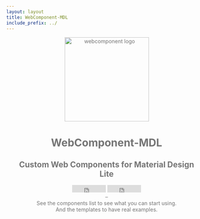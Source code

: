 ```yaml
---
layout: layout
title: WebComponent-MDL
include_prefix: ../
---
```

<style>
  .center {
    margin: 16px;
    color: #757575!important;
    width: 100%;
    text-align: center;
  }
  .center iframe {
    width: 90px !important;
    display: inline;
  }
  .center p {
    margin: 0;
    max-width: inherit;
  }
  .center img {
    width: 225px;
  }
</style>


<div class="center">
<p><img src="../assets/webcomponentlogo.svg" alt="webcomponent logo"></p>
<h1>WebComponent-MDL</h1>
<h2>Custom Web Components for Material Design Lite</h2>
<iframe src="https://ghbtns.com/github-btn.html?user=FIEOSA&repo=webcomponent-mdl&type=star&count=true" frameborder="0" scrolling="0" width="90px" height="20px"></iframe>
<iframe src="https://ghbtns.com/github-btn.html?user=FIEOSA&repo=webcomponent-mdl&type=fork&count=true" frameborder="0" scrolling="0" width="85px" height="20px"></iframe>
<p>–</p>
<p>See the components list to see what you can start using.</p>
<p>And the templates to have real examples.</p>
</div>
